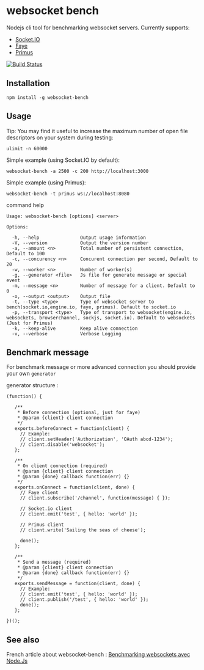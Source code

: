 # websocket bench

Nodejs cli tool for benchmarking websocket servers. Currently supports:
* [Socket.IO](https://github.com/LearnBoost/socket.io)
* [Faye](https://github.com/faye/faye)
* [Primus](https://github.com/primus/primus)

[![Build Status](https://travis-ci.org/M6Web/websocket-bench.png?branch=master)](https://travis-ci.org/M6Web/websocket-bench)


## Installation

    npm install -g websocket-bench

## Usage

Tip: You may find it useful to increase the maximum number of open file descriptors on your system during testing:

`ulimit -n 60000`

Simple example (using Socket.IO by default):

`websocket-bench -a 2500 -c 200 http://localhost:3000`

Simple example (using Primus):

`websocket-bench -t primus ws://localhost:8080`

command help

    Usage: websocket-bench [options] <server>

    Options:

      -h, --help               Output usage information
      -V, --version            Output the version number
      -a, --amount <n>         Total number of persistent connection, Default to 100
      -c, --concurency <n>     Concurent connection per second, Default to 20
      -w, --worker <n>         Number of worker(s)
      -g, --generator <file>   Js file for generate message or special event
      -m, --message <n>        Number of message for a client. Default to 0
      -o, --output <output>    Output file
      -t, --type <type>        Type of websocket server to bench(socket.io,engine.io, faye, primus). Default to socket.io
      -p, --transport <type>   Type of transport to websocket(engine.io, websockets, browserchannel, sockjs, socket.io). Default to websockets (Just for Primus)
      -k, --keep-alive         Keep alive connection
      -v, --verbose            Verbose Logging


## Benchmark message

For benchmark message or more advanced connection you should provide your own `generator`

generator structure :

    (function() {

       /**
        * Before connection (optional, just for faye)
        * @param {client} client connection
        */
       exports.beforeConnect = function(client) {
         // Example:
         // client.setHeader('Authorization', 'OAuth abcd-1234');
         // client.disable('websocket');
       };

       /**
        * On client connection (required)
        * @param {client} client connection
        * @param {done} callback function(err) {}
        */
       exports.onConnect = function(client, done) {
         // Faye client
         // client.subscribe('/channel', function(message) { });

         // Socket.io client
         // client.emit('test', { hello: 'world' });

         // Primus client
         // client.write('Sailing the seas of cheese');

         done();
       };

       /**
        * Send a message (required)
        * @param {client} client connection
        * @param {done} callback function(err) {}
        */
       exports.sendMessage = function(client, done) {
         // Example:
         // client.emit('test', { hello: 'world' });
         // client.publish('/test', { hello: 'world' });
         done();
       };

    })();

## See also

French article about websocket-bench : [Benchmarking websockets avec Node.Js](http://tech.m6web.fr/benchmarking-websockets-avec-nodejs)
